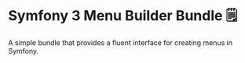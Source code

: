 # Symfony 3 Menu Builder Bundle 🗒️

A simple bundle that provides a fluent interface for creating menus in Symfony. 
